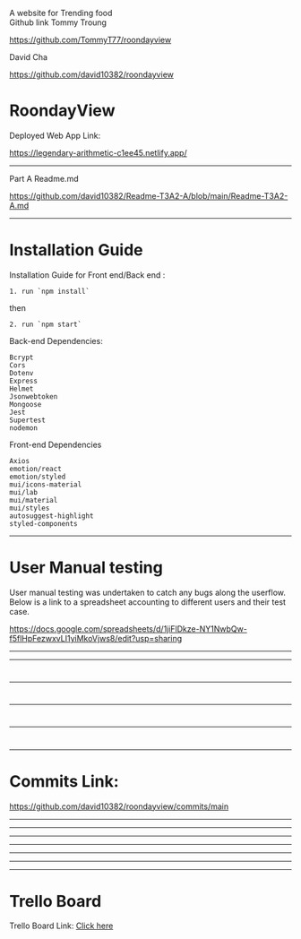 A website for Trending food  
Github link
Tommy Troung 

https://github.com/TommyT77/roondayview

David Cha 

https://github.com/david10382/roondayview

# RoondayView

Deployed Web App Link: 

https://legendary-arithmetic-c1ee45.netlify.app/

---

Part A Readme.md 

https://github.com/david10382/Readme-T3A2-A/blob/main/Readme-T3A2-A.md

---
# Installation Guide

Installation Guide for Front end/Back end : 

    1. run `npm install`


then 

    2. run `npm start`

Back-end Dependencies:
	
	
    Bcrypt
    Cors
    Dotenv
    Express
    Helmet
    Jsonwebtoken
    Mongoose
    Jest
    Supertest
    nodemon


Front-end Dependencies

	
	Axios 
    emotion/react
    emotion/styled
    mui/icons-material
    mui/lab
    mui/material
    mui/styles
    autosuggest-highlight
    styled-components



		

---
# User Manual testing 

User manual testing was undertaken to catch any bugs along the userflow. Below is a link to a spreadsheet accounting to different users and their test case.

https://docs.google.com/spreadsheets/d/1jiFlDkze-NY1NwbQw-f5flHpFezwxvLI1yiMkoVjws8/edit?usp=sharing

---



---

## 

# 

---

# 

---

# 

---

# 

---

# Commits Link:

https://github.com/david10382/roondayview/commits/main

---



---



---



---




---



----



---

# Trello Board 

Trello Board Link: [Click here](https://trello.com/b/MnKH8tLK/roondayview)

